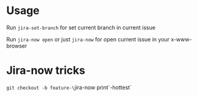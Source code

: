 Usage
=====
Run `jira-set-branch` for set current branch in current issue

Run `jira-now open` or just `jira-now` for open current issue in your
x-www-browser

Jira-now tricks
===============

`git checkout -b feature-\`jira-now print\`-hottest`
